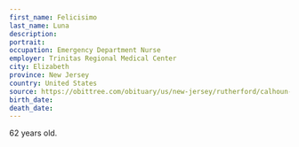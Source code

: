 ```yaml
---
first_name: Felicisimo
last_name: Luna
description: 
portrait: 
occupation: Emergency Department Nurse
employer: Trinitas Regional Medical Center
city: Elizabeth
province: New Jersey
country: United States
source: https://obittree.com/obituary/us/new-jersey/rutherford/calhoun-mania-funeral-home-rutherford-nj/felicisimo-luna/4183916/
birth_date: 
death_date: 
---
```


62 years old.